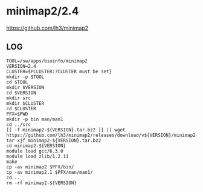 minimap2/2.4
============

<https://github.com/lh3/minimap2>


LOG
---

    TOOL=/sw/apps/bioinfo/minimap2
    VERSION=2.4
    CLUSTER=$PCLUSTER:?CLUSTER must be set}
    mkdir -p $TOOL
    cd $TOOL
    mkdir $VERSION
    cd $VERSION
    mkdir src
    mkdir $CLUSTER
    cd $CLUSTER
    PFX=$PWD
    mkdir -p bin man/man1
    cd ../src
    [[ -f minimap2-${VERSION}.tar.bz2 ]] || wget https://github.com/lh3/minimap2/releases/download/v${VERSION}/minimap2-${VERSION}.tar.bz2
    tar xjf minimap2-${VERSION}.tar.bz2
    cd minimap2-${VERSION}
    module load gcc/6.3.0
    module load zlib/1.2.11
    make
    cp -av minimap2 $PFX/bin/
    cp -av minimap2.1 $PFX/man/man1/
    cd ..
    rm -rf minimap2-${VERSION}


